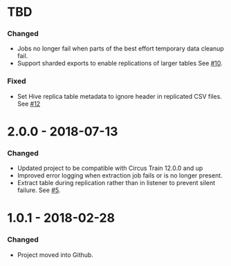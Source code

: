 # TBD
### Changed
* Jobs no longer fail when parts of the best effort temporary data cleanup fail.
* Support sharded exports to enable replications of larger tables See [#10](https://github.com/HotelsDotCom/circus-train-bigquery/issues/10).
### Fixed
* Set Hive replica table metadata to ignore header in replicated CSV files. See [#12](https://github.com/HotelsDotCom/circus-train-bigquery/issues/12)

# 2.0.0 - 2018-07-13
### Changed
* Updated project to be compatible with Circus Train 12.0.0 and up
* Improved error logging when extraction job fails or is no longer present.
* Extract table during replication rather than in listener to prevent silent failure. See [#5](https://github.com/HotelsDotCom/circus-train-bigquery/issues/5).

# 1.0.1 - 2018-02-28
### Changed
* Project moved into Github.
